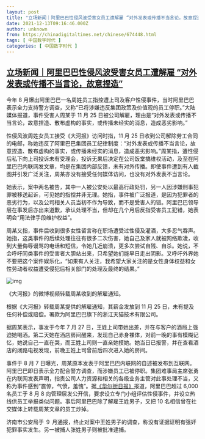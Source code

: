 ```yaml
---
layout: post
title: "立场新闻｜阿里巴巴性侵风波受害女员工遭解雇 “对外发表或传播不当言论，故意捏造”"
date: 2021-12-13T09:16:46.000Z
author: unknown
from: https://chinadigitaltimes.net/chinese/674448.html
tags: [ 中国数字时代 ]
categories: [ 中国数字时代 ]
---
```

<!--1639387006000-->
[立场新闻｜阿里巴巴性侵风波受害女员工遭解雇 “对外发表或传播不当言论，故意捏造”](https://chinadigitaltimes.net/chinese/674448.html)
------

<div>
<p>今年 8 月爆出阿里巴巴一名周姓员工指控遭上司及客户性侵事件，当时阿里巴巴表示全力支持警方调查，又称“已将涉嫌违反集团政策及价值观的员工停职。”大陆媒体报道，事件受害人周某于 11 月 25 日被公司解雇，理由是“对外发表或传播不当言论，故意捏造、散布虚构的事实，或传播未经实的消息，造成恶劣影响。”</p><p>性侵风波周姓女员工接受《大河报》访问时指，11 月 25 日收到公司解除劳工合同的电邮，称她违反了阿里巴巴集团员工纪律制度：“对外发表或传播不当言论，故意捏造、散布虚构的事实，或传播未经实的消息，造成恶劣影响。”周某指，遭性侵后私下向上司投诉未有受理会，投诉无果后决定在公司饭堂搞维权活动，及至在阿里巴巴内联网发文章，均是在集团内部反馈，未有对外传播。即使事件遭到有人截图并引发广泛关注，周某亦没有接受任何媒体访问，也没有对外发表不当言论。</p><p>她表示，案中两名被告，其中一人被公安处以最高行政处罚，另一人因涉嫌刑事犯罪被移送起诉，可见她的指控并非无理。她指，事件被广泛报道，是因为犯罪者的恶劣行为，以及公司相关人员当初不作为导致，而不是受害人的错。阿里巴巴领导层在事发后亦出来道歉，承认处理不当，但却在几个月后反指受害员工犯错，她表明会“用法律手段维护权益”。</p><p>周某又指，事件后收到很多女性留言称在职场遭受过性侵及灌酒，大多忍气吞声。她指，这类事件的后续处理往往有很多二次伤害，她自己及家人就被网络欺凌，收到大量侮辱谩骂的电话和短信，令她几近崩溃，更多次尝试自残、自杀。她说，不会呼吁同类事件的受害者大胆站出来，只希望她们能早日走出阴影。又呼吁外界她不要把这个案件娱乐化，“如果有人关注，我希望大家关注的是女性身体权益和女性劳动者权益遭受侵犯后相关部门的处理及最终的结果。”</p><p><img src="https://assets.thestandnews.com/media/photos/alibaba.png" alt="img" /></p><p><ts>《大河报》的微博视频转载周某收到的解雇通知。</ts></p><p>根据《大河报》转载周某提供的解雇通知，其薪金发放到 11 月 25 日，未有提及任何补偿或赔偿。署款为阿里巴巴旗下的浙江天猫技术有限公司。</p><p>据周某表示，事发于今年 7 月 27 日，王姓上司带她出差，并在与客户的酒局上强迫她喝酒。第二天她在酒店房间醒来，发现自己赤身裸体，对前一晚的事有模糊记忆，她说自己一直在哭，而王姓上司则一直亲她摸她。她当日已报警，并在查看酒店的闭路电视发现，前晚王姓上司曾前后四次进入她的房间。</p><p>事件于 8 月 7 日曝光，周某原本发表于阿里巴巴内联网的自述被发布到互联网。阿里巴巴即日表示全力配合警方调查，而涉嫌员工已被停职。集团难事局主席张勇在内联网发表声明，指责公司人力资源和相关的各级业务主管对此事处理不当，又称为事件感到“震惊，气愤，羞愧”。据<a href="https://cn.wsj.com/articles/%E9%98%BF%E9%87%8C%E5%B7%B4%E5%B7%B4%E5%A5%B3%E5%93%A1%E5%B7%A5%E6%80%A7%E4%BE%B5%E6%8C%87%E6%8E%A7%E5%BC%95%E7%99%BC%E7%9C%BE%E6%80%92%E5%8F%8A%E8%AA%BF%E6%9F%A5-11628486109">《华尔街日报》</a>报道，阿里巴巴超过 6,000 名员工于 8 月 8 向管理层发公开信，要求设立专门小组评估性侵事件，并设立热线供员工举报类似问题。事后阿里巴巴除了解雇王姓男子，又把 10 名相信曾在社交媒体上转载周某文章的员工炒掉。</p><p>济南市公安局于 ９ 月通报，终止对案中王姓男子的调查，称没有证据证明有强奸犯罪事实发生。另一被捕人张姓男子则被批准逮捕。</p>
</div>
